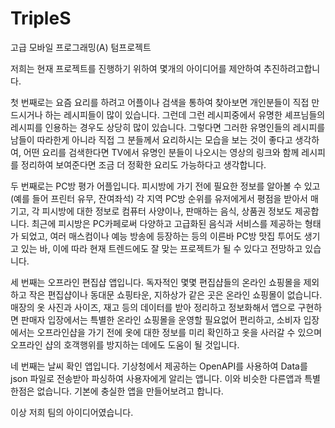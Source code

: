 # TripleS

고급 모바일 프로그래밍(A) 텀프로젝트

저희는 현재 프로젝트를 진행하기 위하여 몇개의 아이디어를 제안하여 추진하려고합니다.

첫 번째로는 요즘 요리를 하려고 어플이나 검색을 통하여 찾아보면 개인분들이 직접 만드시거나 하는 레시피들이 많이 있습니다.
그런데 그런 레시피중에서 유명한 셰프님들의 레시피를 인용하는 경우도 상당히 많이 있습니다. 그렇다면 그러한 유명인들의 레시피를 남들이 따라한게 아니라 직접 그 분들께서 요리하시는 모습을 보는 것이 좋다고 생각하여, 어떤 요리를 검색한다면 TV에서 유명인 분들이 나오시는 영상의 링크와 함께 레시피를 정리하여 보여준다면 조금 더 정확한 요리도 가능하다고 생각합니다.

두 번째로는 PC방 평가 어플입니다. 피시방에 가기 전에 필요한 정보를 알아볼 수 있고 (예를 들어 프린터 유무, 잔여좌석) 각 지역 PC방 순위를 유저에게서 평점을 받아서 매기고, 각 피시방에 대한 정보로 컴퓨터 사양이나, 판매하는 음식, 상품권 정보도 제공합니다. 최근에 피시방은 PC카페로써 다양하고 고급화된 음식과 서비스를 제공하는 형태가 되었고, 여러 매스컴이나 예능 방송에 등장하는 등의 이른바 PC방 맛집 투어도 생기고 있는 바, 이에 따라 현재 트렌드에도 잘 맞는 프로젝트가 될 수 있다고 전망하고 있습니다.

세 번째는 오프라인 편집샵 앱입니다. 독자적인 몇몇 편집샵들의 온라인 쇼핑몰을 제외하고 작은 편집샵이나 동대문 쇼핑타운, 지하상가 같은 곳은 온라인 쇼핑몰이 없습니다. 매장의 옷 사진과 사이즈, 재고 등의 데이터를 받아 정리하고 정보화해서 앱으로 구현하면 판매자 입장에서는 특별한 온라인 쇼핑몰을 운영할 필요없어 편리하고, 소비자 입장에서는 오프라인샵을 가기 전에 옷에 대한 정보를 미리 확인하고 옷을 사러갈 수 있으며 오프라인 샵의 호객행위를 방지하는 데에도 도움이 될 것입니다.

네 번째는 날씨 확인 앱입니다. 기상청에서 제공하는 OpenAPI를 사용하여 Data를 json 파일로 전송받아 파싱하여 사용자에게 알리는 앱니다. 이와 비슷한 다른앱과 특별한점은 없습니다. 기본에 충실한 앱을 만들어보려고 합니다.

이상 저희 팀의 아이디어였습니다.
